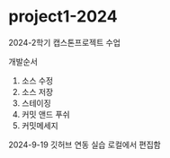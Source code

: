 # project1-2024
2024-2학기 캡스톤프로젝트 수업

개발순서
1. 소스 수정
2. 소스 저장
3. 스테이징
4. 커밋 앤드 푸쉬
5. 커밋메세지


2024-9-19 깃허브 연동 실습
로컬에서 편집함
